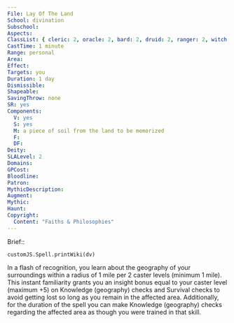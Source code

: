 ```yaml
---
File: Lay Of The Land
School: divination
Subschool: 
Aspects: 
ClassList: { cleric: 2, oracle: 2, bard: 2, druid: 2, ranger: 2, witch: 2 }
CastTime: 1 minute
Range: personal
Area: 
Effect: 
Targets: you
Duration: 1 day
Dismissible: 
Shapeable: 
SavingThrow: none
SR: yes
Components:
  V: yes
  S: yes
  M: a piece of soil from the land to be memorized
  F: 
  DF: 
Deity: 
SLALevel: 2
Domains: 
GPCost: 
Bloodline: 
Patron: 
MythicDescription: 
Augment: 
Mythic: 
Haunt: 
Copyright:
  Content: "Faiths & Philosophies"
---
```

Brief:: 

```dataviewjs
customJS.Spell.printWiki(dv)
```

In a flash of recognition, you learn about the geography of your surroundings within a radius of 1 mile per 2 caster levels (minimum 1 mile). This instant familiarity grants you an insight bonus equal to your caster level (maximum +5) on Knowledge (geography) checks and Survival checks to avoid getting lost so long as you remain in the affected area.  Additionally, for the duration of the spell you can make Knowledge (geography) checks regarding the affected area as though you were trained in that skill.
